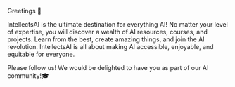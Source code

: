 Greetings 🙏 

IntellectsAI is the ultimate destination for everything AI! No matter your level of expertise, you will discover a wealth of AI resources, courses, and projects. Learn from the best, create amazing things, and join the AI revolution. IntellectsAI is all about making AI accessible, enjoyable, and equitable for everyone.

Please follow us! We would be delighted to have you as part of our AI community!🎓

